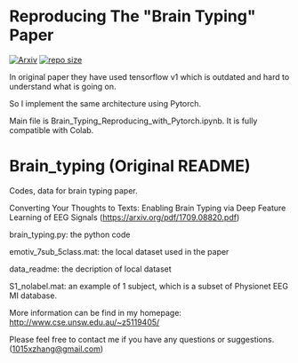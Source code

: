 Reproducing The "Brain Typing" Paper
==========================================
[![Arxiv](https://img.shields.io/badge/ArXiv-1904.07785-orange.svg)](https://arxiv.org/pdf/1709.08820) [![repo size](https://img.shields.io/github/repo-size/karaposu/Brain_Typing.svg)](https://github.com/karaposu/Brain_Typing/archive/master.zip)⠀


In original paper they have used tensorflow v1 which is outdated and hard to understand what is going on. 

So I implement the same architecture using Pytorch. 

Main file is Brain_Typing_Reproducing_with_Pytorch.ipynb. It is fully compatible with Colab.  


# Brain_typing (Original README)
Codes, data for brain typing paper.

Converting Your Thoughts to Texts: Enabling Brain Typing via Deep Feature Learning of EEG Signals (https://arxiv.org/pdf/1709.08820.pdf)

brain_typing.py: the python code

emotiv_7sub_5class.mat: the local dataset used in the paper

data_readme: the decription of local dataset

S1_nolabel.mat: an example of 1 subject, which is a subset of Physionet EEG MI database.

More information can be find in my homepage: http://www.cse.unsw.edu.au/~z5119405/

Please feel free to contact me if you have any questions or suggestions. (1015xzhang@gmail.com)
